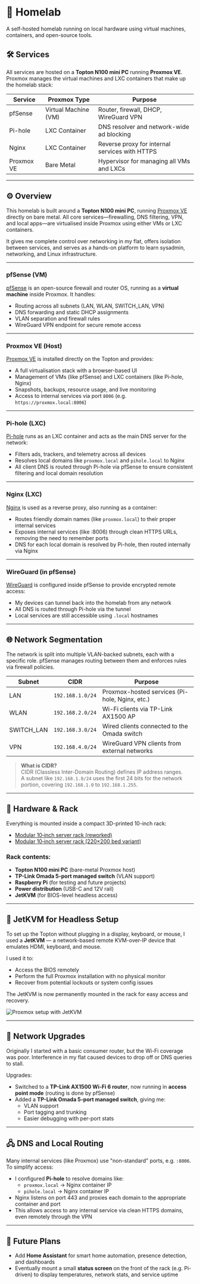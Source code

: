 # 🏡 Homelab

A self-hosted homelab running on local hardware using virtual machines, containers, and open-source tools.

## 🛠️ Services

All services are hosted on a **Topton N100 mini PC** running **Proxmox VE**. Proxmox manages the virtual machines and LXC containers that make up the homelab stack:

| Service     | Proxmox Type        | Purpose                                           |
|-------------|---------------------|---------------------------------------------------|
| pfSense     | Virtual Machine (VM)| Router, firewall, DHCP, WireGuard VPN             |
| Pi-hole     | LXC Container       | DNS resolver and network-wide ad blocking         |
| Nginx       | LXC Container       | Reverse proxy for internal services with HTTPS    |
| Proxmox VE  | Bare Metal          | Hypervisor for managing all VMs and LXCs          |

---

## ⚙️ Overview

This homelab is built around a **Topton N100 mini PC**, running [Proxmox VE](https://www.proxmox.com) directly on bare metal. All core services—firewalling, DNS filtering, VPN, and local apps—are virtualised inside Proxmox using either VMs or LXC containers.

It gives me complete control over networking in my flat, offers isolation between services, and serves as a hands-on platform to learn sysadmin, networking, and Linux infrastructure.

---

### pfSense (VM)

[pfSense](https://www.pfsense.org/) is an open-source firewall and router OS, running as a **virtual machine** inside Proxmox. It handles:

- Routing across all subnets (LAN, WLAN, SWITCH_LAN, VPN)
- DNS forwarding and static DHCP assignments
- VLAN separation and firewall rules
- WireGuard VPN endpoint for secure remote access

---

### Proxmox VE (Host)

[Proxmox VE](https://www.proxmox.com) is installed directly on the Topton and provides:

- A full virtualisation stack with a browser-based UI
- Management of VMs (like pfSense) and LXC containers (like Pi-hole, Nginx)
- Snapshots, backups, resource usage, and live monitoring
- Access to internal services via port `8006` (e.g. `https://proxmox.local:8006`)

---

### Pi-hole (LXC)

[Pi-hole](https://pi-hole.net/) runs as an LXC container and acts as the main DNS server for the network:

- Filters ads, trackers, and telemetry across all devices
- Resolves local domains like `proxmox.local` and `pihole.local` to Nginx
- All client DNS is routed through Pi-hole via pfSense to ensure consistent filtering and local domain resolution

---

### Nginx (LXC)

[Nginx](https://nginx.org/) is used as a reverse proxy, also running as a container:

- Routes friendly domain names (like `proxmox.local`) to their proper internal services
- Exposes internal services (like :8006) through clean HTTPS URLs, removing the need to remember ports
- DNS for each local domain is resolved by Pi-hole, then routed internally via Nginx

---

### WireGuard (in pfSense)

[WireGuard](https://www.wireguard.com/) is configured inside pfSense to provide encrypted remote access:

- My devices can tunnel back into the homelab from any network
- All DNS is routed through Pi-hole via the tunnel
- Local services are still accessible using `.local` hostnames

---

## 🌐 Network Segmentation

The network is split into multiple VLAN-backed subnets, each with a specific role. pfSense manages routing between them and enforces rules via firewall policies.

| Subnet         | CIDR              | Purpose                                             |
|----------------|-------------------|-----------------------------------------------------|
| LAN            | `192.168.1.0/24`  | Proxmox-hosted services (Pi-hole, Nginx, etc.)      |
| WLAN           | `192.168.2.0/24`  | Wi-Fi clients via TP-Link AX1500 AP                 |
| SWITCH_LAN     | `192.168.3.0/24`  | Wired clients connected to the Omada switch         |
| VPN            | `192.168.4.0/24`  | WireGuard VPN clients from external networks        |

> **What is CIDR?**  
> CIDR (Classless Inter-Domain Routing) defines IP address ranges.  
> A subnet like `192.168.1.0/24` uses the first 24 bits for the network portion, covering `192.168.1.0` to `192.168.1.255`.  

---

## 🧰 Hardware & Rack

Everything is mounted inside a compact 3D-printed 10-inch rack:

- [Modular 10‑inch server rack (reworked)](https://www.printables.com/model/1090551-modular-10-inch-server-rack-reworked)  
- [Modular 10‑inch server rack (220×200 bed variant)](https://www.printables.com/model/1173071-modular-10-inch-server-rack-reworked-220-x-200-bed)  

### Rack contents:

- **Topton N100 mini PC** (bare-metal Proxmox host)
- **TP-Link Omada 5-port managed switch** (VLAN support)
- **Raspberry Pi** (for testing and future projects)
- **Power distribution** (USB-C and 12V rail)
- **JetKVM** (for BIOS-level headless access)

---

## 🧪 JetKVM for Headless Setup

To set up the Topton without plugging in a display, keyboard, or mouse, I used a **JetKVM** — a network-based remote KVM-over-IP device that emulates HDMI, keyboard, and mouse.

I used it to:

- Access the BIOS remotely
- Perform the full Proxmox installation with no physical monitor
- Recover from potential lockouts or system config issues

The JetKVM is now permanently mounted in the rack for easy access and recovery.

![Proxmox setup with JetKVM](https://github.com/user-attachments/assets/e9649b8f-1223-4ae8-b0f6-94099b4ad11a)

---

## 📡 Network Upgrades

Originally I started with a basic consumer router, but the Wi-Fi coverage was poor. Interference in my flat caused devices to drop off or DNS queries to stall.

Upgrades:

- Switched to a **TP-Link AX1500 Wi-Fi 6 router**, now running in **access point mode** (routing is done by pfSense)
- Added a **TP-Link Omada 5-port managed switch**, giving me:
  - VLAN support
  - Port tagging and trunking
  - Easier debugging with per-port stats

---

## 🖧 DNS and Local Routing

Many internal services (like Proxmox) use "non-standard" ports, e.g. `:8006`. To simplify access:

- I configured **Pi-hole** to resolve domains like:
  - `proxmox.local` → Nginx container IP
  - `pihole.local`  → Nginx container IP
- Nginx listens on port 443 and proxies each domain to the appropriate container and port
- This allows access to any internal service via clean HTTPS domains, even remotely through the VPN

---

## 🔄 Future Plans

- Add **Home Assistant** for smart home automation, presence detection, and dashboards
- Eventually mount a small **status screen** on the front of the rack (e.g. Pi-driven) to display temperatures, network stats, and service uptime
